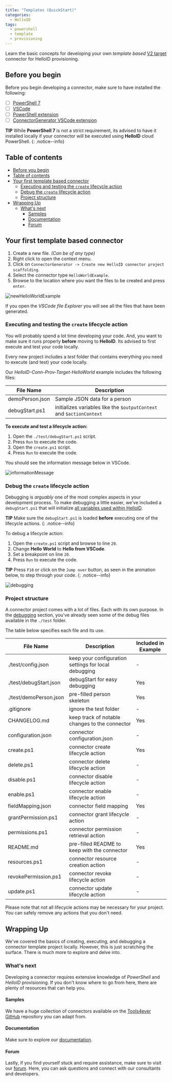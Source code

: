 ```yaml
---
title: "Templates (QuickStart)"
categories:
  - HelloID
tags:
  - powershell
  - template
  - provisioning
---
```


Learn the basic concepts for developing your own _template based_ [V2 target](https://docs.helloid.com/en/provisioning/target-systems/powershell-v2-target-systems.html) connector for HelloID provisioning. 

## Before you begin

Before you begin developing a connector, make sure to have installed the following:

- [ ] [PowerShell 7](https://github.com/PowerShell/PowerShell)
- [ ] [VSCode](https://code.visualstudio.com/download)
- [ ] [PowerShell extension](https://marketplace.visualstudio.com/items?itemName=ms-vscode.PowerShell)
- [ ] [ConnectorGenerator VSCode extension](https://github.com/JeroenBL/ConnectorGenerator)

**TIP**
While __PowerShell 7__ is not a strict requirement, its advised to have it installed locally if your connector will be executed using __HelloID__ cloud PowerShell.
{: .notice--info}

## Table of contents

- [Before you begin](#before-you-begin)
- [Table of contents](#table-of-contents)
- [Your first template based connector](#your-first-template-based-connector)
  - [Executing and testing the `create` lifecycle action](#executing-and-testing-the-create-lifecycle-action)
  - [Debug the `create` lifecycle action](#debug-the-create-lifecycle-action)
  - [Project structure](#project-structure)
- [Wrapping Up](#wrapping-up)
  - [What's next](#whats-next)
    - [Samples](#samples)
    - [Documentation](#documentation)
    - [Forum](#forum)

## Your first template based connector

1. Create a new file. _(Can be of any type)_
2. Right click to open the context menu.
3. Click on `ConnectorGenerator -> Create new HelloID connector project scaffolding`.
4. Select the connector type `HelloWorldExample`.
5. Browse to the location where you want the files to be created and press `enter`.

![newHelloWorldExample](https://raw.githubusercontent.com/JeroenBL/jeroenbl.github.io/master/_posts/assets/20240103-templates-quickStart/newHelloWorldExample.gif)

If you open the _VSCode file Explorer_ you will see all the files that have been generated. 

### Executing and testing the `create` lifecycle action

You will probably spend a lot time developing your code. And, you want to make sure it runs properly __before__ moving to __HelloID__. Its advised to first execute and test your code locally. 

Every new project includes a _test_ folder that contains everything you need to execute (and test) your code locally. 

Our _HelloID-Conn-Prov-Target-HelloWorld_ example includes the following files:

| File Name       | Description                                                           |
| --------------- | --------------------------------------------------------------------- |
| demoPerson.json | Sample JSON data for a person                                         |
| debugStart.ps1  | initializes variables like the `$outputContext` and `$actionContext`  |

__To execute and test a lifecycle action:__

1. Open the `./test/debugStart.ps1` script.
2. Press `Run` to execute the code.
3. Open the `create.ps1` script.
4. Press `Run` to execute the code.

You should see the information message below in VSCode.

![informationMessage](https://raw.githubusercontent.com/JeroenBL/jeroenbl.github.io/master/_posts/assets/20240103-templates-quickStart/informationMessage.png)

### Debug the `create` lifecycle action

Debugging is _arguably_ one of the most complex aspects in your development process. To make debugging a little easier, we've included a `debugStart.ps1` that will initialize [all variables used within HelloID](https://docs.helloid.com/en/provisioning/target-systems/powershell-v2-target-systems/powershell-v2-target-system-variable-reference.html).

**TIP**
Make sure the `debugStart.ps1` is loaded __before__ executing one of the lifecycle actions.
{: .notice--info}

To debug a lifecycle action:

1. Open the `create.ps1` script and browse to line `20`.
2. Change __Hello World__ to __Hello from VSCode__.
3. Set a breakpoint on line `20`.
4. Press `Run` to execute the code.

**TIP**
Press `F10` or click on the `Jump over` button, as seen in the animation below, to step through your code.
{: .notice--info}

![debugging](https://raw.githubusercontent.com/JeroenBL/jeroenbl.github.io/master/_posts/assets/20240103-templates-quickStart/debugging.gif)

### Project structure

A connector project comes with a lot of files. Each with its own purpose. 
In the [debugging](#debugging-basics) section, you've already seen some of the debug files available in the `./test` folder.

The table below specifies each file and its use.

| File Name              | Description                                          | Included in Example |
| ---------------------- | ---------------------------------------------------- | ------------------- |
| ./test/config.json     | keep your configuration settings for local debugging | -                   |
| ./test/debugStart.json | debugStart for easy debugging                        | Yes                 |
| ./test/demoPerson.json | pre-filled person skeleton                           | Yes                 |
| .gitignore             | ignore the test folder                               | -                   |
| CHANGELOG.md           | keep track of notable changes to the connector       | Yes                 |
| configuration.json     | connector configuration.json                         | -                   |
| create.ps1             | connector create lifecycle action                    | Yes                 |
| delete.ps1             | connector delete lifecycle action                    | -                   |
| disable.ps1            | connector disable lifecycle action                   | -                   |
| enable.ps1             | connector enable lifecycle action                    | -                   |
| fieldMapping.json      | connector field mapping                              | Yes                 |
| grantPermission.ps1    | connector grant lifecycle action                     | -                   |
| permissions.ps1        | connector permission retrieval action                | -                   |
| README.md              | pre-filled README to keep with the connector         | Yes                 |
| resources.ps1          | connector resource creation action                   | -                   |
| revokePermission.ps1   | connector revoke lifecycle action                    | -                   |
| update.ps1             | connector update lifecycle action                    | -                   |

Please note that not all lifecycle actions may be necessary for your project. You can safely remove any actions that you don't need.

## Wrapping Up

We've covered the basics of creating, executing, and debugging a connector template project locally. However, this is just scratching the surface. There is much more to explore and delve into.

### What's next

Developing a connector requires extensive knowledge of _PowerShell_ and _HelloID_ provisioning. If you don't know where to go from here, there are plenty of resources that can help you.

#### Samples

We have a huge collection of connectors available on the [Tools4ever GitHub](https://github.com/Tools4everBV) repository you can adapt from. 

#### Documentation

Make sure to explore our [documentation](https://docs.helloid.com/en).

#### Forum

Lastly, if you find yourself stuck and require assistance, make sure to visit our [forum](https://forum.helloid.com). Here, you can ask questions and connect with our consultants and developers.